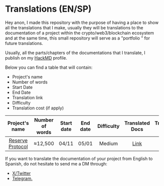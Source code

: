 # Translations (EN/SP)

Hey anon, I made this repository with the purpose of having a place to show all the translations that I make, usually they will be translations to the documentation of a project within the crypto/web3/blockchain ecosystem and at the same time, this small repository will serve as a "portfolio " for future translations.

Usually, all the parts/chapters of the documentations that I translate, I publish on my [HackMD](https://hackmd.io/@socopower) profile.

Below you can find a table that will contain:

- Project's name
- Number of words
- Start Date
- End Date
- Translation link
- Difficulty 
- Translation cost (if apply)

| Project's name | Number of words | Start date | End date | Difficulty | Translated Docs | Translation cost |
|     :---:      |     :---:       |    :---:   |     :---:    |     :---:     |     :---:     |     :---:     |
| [Reserve Protocol](https://reserve.org/)   | ≈12,500     | 04/11 | 05/01 | Medium | [Link](https://hackmd.io/@socopower/ReserveProtocol) | N/A |

If you want to translate the documentation of your project from English to Spanish, do not hesitate to send me a DM through: 
- [X/Twitter](https://twitter.com/dserrano01)
- [Telegram.](t.me/socopower)
